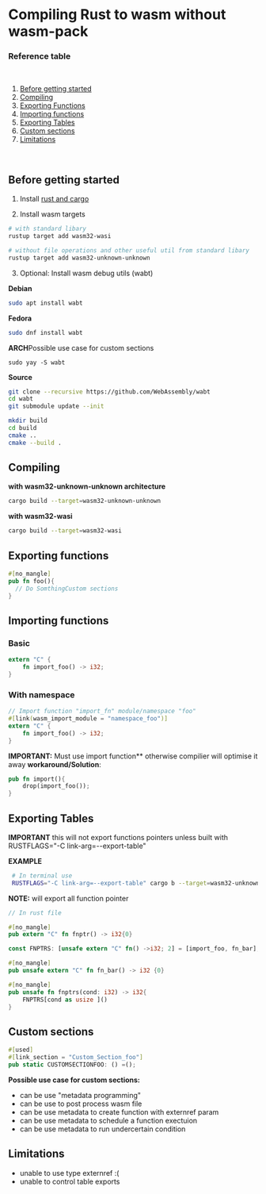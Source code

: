 # Compiling Rust to wasm without wasm-pack

### **Reference table**
<br/>

1. [Before getting started](##Before-getting-started)
2. [Compiling](##Compiling)
3. [Exporting Functions](##Exporting-Functions)
4. [Importing functions](##Importing-functions)
5. [Exporting Tables](##Exporing-Tables)
6. [Custom sections](##Custom-sections)
7. [Limitations](##Limitations)
<br/>

## Before getting started

1. Install [rust and cargo](https://www.rust-lang.org/)

2. Install wasm targets
```sh
# with standard libary
rustup target add wasm32-wasi

# without file operations and other useful util from standard libary
rustup target add wasm32-unknown-unknown
```

3. Optional: Install wasm debug utils (wabt) 

**Debian**
```sh
sudo apt install wabt
```
**Fedora**
```sh
sudo dnf install wabt
```
**ARCH**Possible use case for custom sections
```
sudo yay -S wabt
```
**Source**
```sh
git clone --recursive https://github.com/WebAssembly/wabt
cd wabt
git submodule update --init

mkdir build
cd build
cmake ..
cmake --build .

```
## **Compiling**

**with wasm32-unknown-unknown architecture**
```sh
cargo build --target=wasm32-unknown-unknown
```
**with wasm32-wasi**
```sh
cargo build --target=wasm32-wasi
```


## **Exporting functions**
```rust
#[no_mangle]
pub fn foo(){
  // Do SomthingCustom sections
}

```
## **Importing functions**
### Basic
```rust
extern "C" {
    fn import_foo() -> i32;
}

```
### With namespace
```rust
// Import function "import_fn" module/namespace "foo"
#[link(wasm_import_module = "namespace_foo")]
extern "C" {
    fn import_foo() -> i32;
}
```

**IMPORTANT:** Must use import function** otherwise compilier will optimise it away
**workaround/Solution**:
```rust
pub fn import(){
	drop(import_foo());
}

```

## **Exporting Tables**
**IMPORTANT**
  this will not export functions pointers unless built with RUSTFLAGS="-C link-arg=--export-table"

**EXAMPLE**

```sh
 # In terminal use
 RUSTFLAGS="-C link-arg=--export-table" cargo b --target=wasm32-unknown-unknown
```
**NOTE:** will export all function pointer

```rust
// In rust file

#[no_mangle]
pub extern "C" fn fnptr() -> i32{0}

const FNPTRS: [unsafe extern "C" fn() ->i32; 2] = [import_foo, fn_bar];

#[no_mangle]
pub unsafe extern "C" fn fn_bar() -> i32 {0}

#[no_mangle]
pub unsafe fn fnptrs(cond: i32) -> i32{
    FNPTRS[cond as usize ]()
} 
```
## **Custom sections**
```rust
#[used]
#[link_section = "Custom_Section_foo"]
pub static CUSTOMSECTIONFOO: () =();
```
**Possible use case for custom sections:**
- can be use "metadata programming"
- can be use to post process wasm file
- can be use metadata to create function with externref param
- can be use metadata to schedule a function exectuion
- can be use metadata to run undercertain condition

## **Limitations**
- unable to use type externref :(
- unable to control table exports